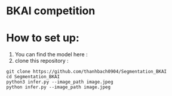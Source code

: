# BKAI competition

# How to set up: 
1. You can find the model here :
2. clone this repository :
```
git clone https://github.com/thanhbach0904/Segmentation_BKAI
cd Segmentation_BKAI
python3 infer.py --image_path image.jpeg
python infer.py --image_path image.jpeg
```
